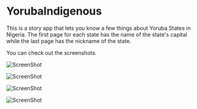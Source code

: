 # YorubaIndigenous
This is a story app that lets you know a few things about Yoruba States in Nigeria. The first page for each state has the name of the state's capital while the last page has the nickname of the state.

You can check out the screenshots.


![ScreenShot](https://github.com/ire-ola/YorubaIndigenous/blob/master/ekiti.png)


![ScreenShot](https://github.com/ire-ola/YorubaIndigenous/blob/master/lagos.png)


![ScreenShot](https://github.com/ire-ola/YorubaIndigenous/blob/master/ekiti2.png)

![ScreenShot](file:///home/ire/Desktop/Screenshot_1497377671.png)
















